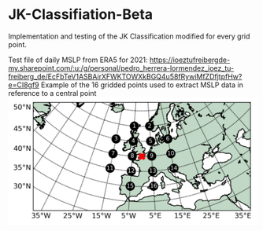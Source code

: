 # JK-Classifiation-Beta
Implementation and testing of the JK Classification modified for every grid point.

Test file of daily MSLP from ERA5 for 2021: https://ioeztufreibergde-my.sharepoint.com/:u:/g/personal/pedro_herrera-lormendez_ioez_tu-freiberg_de/EcFbTeV1ASBAirXFWKTOWXkBGQ4u58fRywiMfZDfjtpfHw?e=CI8gf9 
Example of the 16 gridded points used to extract MSLP data in reference to a central point
![](https://github.com/PedroLormendez/JK-Classification-Beta/blob/main/figs/Gridpoints.gif)

